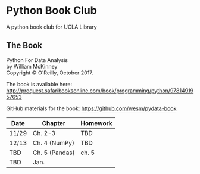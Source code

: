 # Python Book Club
A python book club for UCLA Library

## The Book 
Python For Data Analysis  
by William McKinney  
Copyright © O'Reilly, October 2017.  

The book is available here:
http://proquest.safaribooksonline.com/book/programming/python/9781491957653

GitHub materials for the book: https://github.com/wesm/pydata-book

| Date | Chapter | Homework |
| ---- | ------- | -------- |
| 11/29 | Ch. 2-3  | TBD    |
| 12/13 |  Ch. 4 (NumPy)  | TBD   |
| TBD   | Ch. 5 (Pandas)  | ch. 5    |
| TBD  |   Jan.      |          | 

